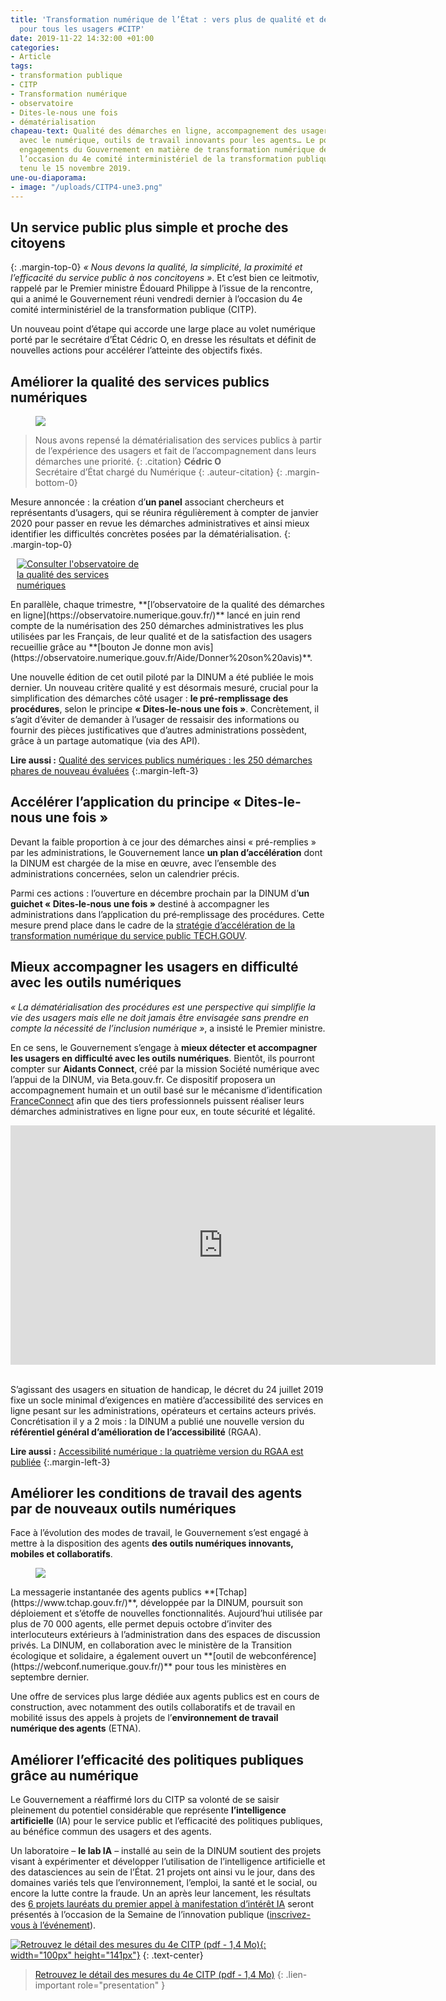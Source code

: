 ```yaml
---
title: 'Transformation numérique de l’État : vers plus de qualité et de simplicité
  pour tous les usagers #CITP'
date: 2019-11-22 14:32:00 +01:00
categories:
- Article
tags:
- transformation publique
- CITP
- Transformation numérique
- observatoire
- Dites-le-nous une fois
- dématérialisation
chapeau-text: Qualité des démarches en ligne, accompagnement des usagers en difficulté
  avec le numérique, outils de travail innovants pour les agents… Le point sur les
  engagements du Gouvernement en matière de transformation numérique de l’État, à
  l’occasion du 4e comité interministériel de la transformation publique qui s’est
  tenu le 15 novembre 2019.
une-ou-diaporama:
- image: "/uploads/CITP4-une3.png"
---
```


## Un service public plus simple et proche des citoyens
{: .margin-top-0}
*« Nous devons la qualité, la simplicité, la proximité et l’efficacité du service public à nos concitoyens »*. Et c’est bien ce leitmotiv, rappelé par le Premier ministre Édouard Philippe à l’issue de la rencontre, qui a animé le Gouvernement réuni vendredi dernier à l’occasion du 4e comité interministériel de la transformation publique (CITP).

Un nouveau point d’étape qui accorde une large place au volet numérique porté par le secrétaire d’État Cédric O, en dresse les résultats et définit de nouvelles actions pour accélérer l’atteinte des objectifs fixés.

## Améliorer la qualité des services publics numériques

<figure class='image-center' style='width: 90%;'><img src="/uploads/citp4-cedric-o.jpg"></figure>

> Nous avons repensé la dématérialisation des services publics à partir de l’expérience des usagers et fait de l’accompagnement dans leurs démarches une priorité.
{: .citation}
> **Cédric O**
> <br>Secrétaire d’État chargé du Numérique
{: .auteur-citation}
{: .margin-bottom-0}

Mesure annoncée : la création d’**un panel** associant chercheurs et représentants d’usagers, qui se réunira régulièrement à compter de janvier 2020 pour passer en revue les démarches administratives et ainsi mieux identifier les difficultés concrètes posées par la dématérialisation.
{: .margin-top-0}

<figure class='image-right' style='width: 40%; margin-left: 10px;'><a href="https://observatoire.numerique.gouv.fr/"><img src="/uploads/capture-observatoire-oct2019-851502.png" alt="Consulter l'observatoire de la qualité des services numériques"/></a>
</figure>En parallèle, chaque trimestre, **[l’observatoire de la qualité des démarches en ligne](https://observatoire.numerique.gouv.fr/)** lancé en juin rend compte de la numérisation des 250 démarches administratives les plus utilisées par les Français, de leur qualité et de la satisfaction des usagers recueillie grâce au **[bouton Je donne mon avis](https://observatoire.numerique.gouv.fr/Aide/Donner%20son%20avis)**.

Une nouvelle édition de cet outil piloté par la DINUM a été publiée le mois dernier. Un nouveau critère qualité y est désormais mesuré, crucial pour la simplification des démarches côté usager : **le pré-remplissage des procédures**, selon le principe **« Dites-le-nous une fois »**. Concrètement, il s’agit d’éviter de demander à l’usager de ressaisir des informations ou fournir des pièces justificatives que d’autres administrations possèdent, grâce à un partage automatique (via des API).

**Lire aussi :** [Qualité des services publics numériques : les 250 démarches phares de nouveau évaluées](https://www.numerique.gouv.fr/actualites/qualite-des-services-publics-numeriques-les-250-demarches-phares-de-nouveau-evaluees/)
{:.margin-left-3}

## Accélérer l’application du principe « Dites-le-nous une fois »

Devant la faible proportion à ce jour des démarches ainsi « pré-remplies » par les administrations, le Gouvernement lance **un plan d’accélération** dont la DINUM est chargée de la mise en œuvre, avec l’ensemble des administrations concernées, selon un calendrier précis.

Parmi ces actions : l’ouverture en décembre prochain par la DINUM d’**un guichet « Dites‑le‑nous une fois »** destiné à accompagner les administrations dans l’application du pré‑remplissage des procédures. Cette mesure prend place dans le cadre de la [stratégie d’accélération de la transformation numérique du service public TECH.GOUV](https://www.numerique.gouv.fr/publication/tech-gouv-strategie-et-feuille-de-route-2019-2021/).

## Mieux accompagner les usagers en difficulté avec les outils numériques

*« La dématérialisation des procédures est une perspective qui simplifie la vie des usagers mais elle ne doit jamais être envisagée sans prendre en compte la nécessité de l’inclusion numérique »*, a insisté le Premier ministre.

En ce sens, le Gouvernement s’engage à **mieux détecter et accompagner les usagers en difficulté avec les outils numériques**. Bientôt, ils pourront compter sur **Aidants Connect**, créé par la mission Société numérique avec l’appui de la DINUM, via Beta.gouv.fr. Ce dispositif proposera un accompagnement humain et un outil basé sur le mécanisme d’identification [FranceConnect](https://www.franceconnect.gouv.fr/) afin que des tiers professionnels puissent réaliser leurs démarches administratives en ligne pour eux, en toute sécurité et légalité.

<iframe frameborder="0" width="680" height="383" src="https://www.dailymotion.com/embed/video/x7obr5q" allowfullscreen allow="autoplay"></iframe>
<br>
<br>

S’agissant des usagers en situation de handicap, le décret du 24 juillet 2019 fixe un socle minimal d’exigences en matière d’accessibilité des services en ligne pesant sur les administrations, opérateurs et certains acteurs privés. Concrétisation il y a 2 mois : la DINUM a publié une nouvelle version du **référentiel général d’amélioration de l’accessibilité** (RGAA).

**Lire aussi :** [Accessibilité numérique : la quatrième version du RGAA est publiée](https://www.numerique.gouv.fr/actualites/accessibilite-numerique-la-quatrieme-version-du-rgaa-est-publiee/)
{:.margin-left-3}

## Améliorer les conditions de travail des agents par de nouveaux outils numériques
Face à l’évolution des modes de travail, le Gouvernement s’est engagé à mettre à la disposition des agents **des outils numériques innovants, mobiles et collaboratifs**.

<figure class='image-left' style='width: 40%;'><img src="/uploads/Tchap_mise-en-situation-3.jpg"/></figure>La messagerie instantanée des agents publics **[Tchap](https://www.tchap.gouv.fr/)**, développée par la DINUM, poursuit son déploiement et s’étoffe de nouvelles fonctionnalités. Aujourd’hui utilisée par plus de 70 000 agents, elle permet depuis octobre d’inviter des interlocuteurs extérieurs à l’administration dans des espaces de discussion privés. La DINUM, en collaboration avec le ministère de la Transition écologique et solidaire, a également ouvert un **[outil de webconférence](https://webconf.numerique.gouv.fr/)** pour tous les ministères en septembre dernier.

Une offre de services plus large dédiée aux agents publics est en cours de construction, avec notamment des outils collaboratifs et de travail en mobilité issus des appels à projets de l’**environnement de travail numérique des agents** (ETNA).

## Améliorer l’efficacité des politiques publiques grâce au numérique

Le Gouvernement a réaffirmé lors du CITP sa volonté de se saisir pleinement du potentiel considérable que représente **l’intelligence artificielle** (IA) pour le service public et l’efficacité des politiques publiques, au bénéfice commun des usagers et des agents.

Un laboratoire – **le lab IA** – installé au sein de la DINUM soutient des projets visant à expérimenter et développer l’utilisation de l’intelligence artificielle et des datasciences au sein de l’État. 21 projets ont ainsi vu le jour, dans des domaines variés tels que l’environnement, l’emploi, la santé et le social, ou encore la lutte contre la fraude. Un an après leur lancement, les résultats des [6 projets lauréats du premier appel à manifestation d’intérêt IA](https://www.numerique.gouv.fr/actualites/intelligence-artificielle-6-projets-selectionnes-pour-etre-experimentes-dans-les-services-publics/) seront présentés à l’occasion de la Semaine de l’innovation publique ([inscrivez-vous à l’événement](/agenda/appel-a-manifestation-dinteret-intelligence-artificielle-presentation-des-resultats-de-la-saison-1-et-echanges-avec-les-porteurs-de-projet/)).

[![Retrouvez le détail des mesures du 4e CITP (pdf - 1,4 Mo)](/uploads/capture-dp-citp4-200.png){: width="100px" height="141px"}](/uploads/dossier_de_presse-4eme_comite_interministeriel_de_la_transformation_publique.pdf)
{: .text-center}
> [Retrouvez le détail des mesures du 4e CITP (pdf - 1,4 Mo)](/uploads/dossier_de_presse-4eme_comite_interministeriel_de_la_transformation_publique.pdf)
{: .lien-important role="presentation" }

